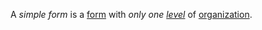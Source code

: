 A *simple form* is a [form](https://github.com/gcassel/Modular-Organization-Terminology/blob/master/terms/form.md) with *only one [level](https://github.com/gcassel/Modular-Organization-Terminology/blob/master/terms/level.md)* of [organization](https://github.com/gcassel/Modular-Organization-Terminology/blob/master/terms/organization.md).
